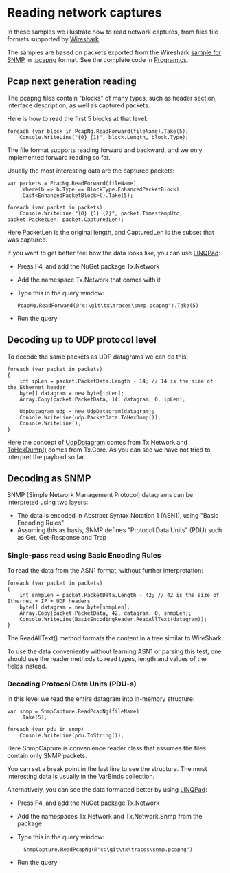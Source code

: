 # Reading network captures

In these samples we illustrate how to read network captures, from files file formats supported by [Wireshark](http://www.wireshark.org/).

The samples are based on packets exported from the Wireshark [sample for SNMP](https://wiki.wireshark.org/SampleCaptures#SNMP) in [.pcapng](https://www.winpcap.org/ntar/draft/PCAP-DumpFileFormat.html) format. See the complete code in [Program.cs](Program.cs).

## Pcap next generation reading
The pcapng files contain "blocks" of many types, such as header section, interface description, as well as captured packets. 

Here is how to read the first 5 blocks at that level:

    foreach (var block in PcapNg.ReadForward(fileName).Take(5))
        Console.WriteLine("{0} {1}", block.Length, block.Type);

The file format supports reading forward and backward, and we only implemented forward reading so far.

Usually the most interesting data are the captured packets:

    var packets = PcapNg.ReadForward(fileName)
        .Where(b => b.Type == BlockType.EnhancedPacketBlock)
        .Cast<EnhancedPacketBlock>().Take(5);

    foreach (var packet in packets)
        Console.WriteLine("{0} {1} {2}", packet.TimestampUtc, packet.PacketLen, packet.CapturedLen);

Here PacketLen is the original length, and CapturedLen is the subset that was captured.

If you want to get better feel how the data looks like, you can use [LINQPad](http://linqpad.net):
- Press F4, and add the NuGet package Tx.Network
- Add the namespace Tx.Network that comes with it
- Type this in the query window:

	  PcapNg.ReadForward(@"c:\git\tx\traces\snmp.pcapng").Take(5)

- Run the query

## Decoding up to UDP protocol level
To decode the same packets as UDP datagrams we can do this:

    foreach (var packet in packets)
    {
        int ipLen = packet.PacketData.Length - 14; // 14 is the size of the Ethernet header
        byte[] datagram = new byte[ipLen];
        Array.Copy(packet.PacketData, 14, datagram, 0, ipLen);

        UdpDatagram udp = new UdpDatagram(datagram);
        Console.WriteLine(udp.PacketData.ToHexDump());
        Console.WriteLine();
    }

Here the concept of [UdpDatagram](../../../Source/Tx.Network/UDP.cs) comes from Tx.Network and [ToHexDump()](../../../Source/Tx.Core/ByteArrayExtensions.cs) comes from Tx.Core. As you can see we have not tried to interpret the payload so far.

## Decoding as SNMP

SNMP (Simple Network Management Protocol) datagrams can be interpreted using two layers:
- The data is encoded in Abstract Syntax Notation 1 (ASN1), using "Basic Encoding Rules"
- Assuming this as basis, SNMP defines "Protocol Data Units" (PDU) such as Get, Get-Response and Trap

### Single-pass read using Basic Encoding Rules

To read the data from the ASN1 format, without further interpretation:

    foreach (var packet in packets)
    {
        int snmpLen = packet.PacketData.Length - 42; // 42 is the size of Ethernet + IP + UDP headers
        byte[] datagram = new byte[snmpLen];
        Array.Copy(packet.PacketData, 42, datagram, 0, snmpLen);
        Console.WriteLine(BasicEncodingReader.ReadAllText(datagram));
    }
 
The ReadAllText() method formats the content in a tree similar to WireShark. 

To use the data conveniently without learning ASN1 or parsing this test, one should use the reader methods to read types, length and values of the fields instead.

### Decoding Protocol Data Units (PDU-s)

In this level we read the entire datagram into in-memory structure:

    var snmp = SnmpCapture.ReadPcapNg(fileName)
        .Take(5);

    foreach (var pdu in snmp)
        Console.WriteLine(pdu.ToString());

Here SnmpCapture is convenience reader class that assumes the files contain only SNMP packets. 

You can set a break point in the last line to see the structure. The most interesting data is usually in the VarBinds collection. 

Alternatively, you can see the data formatted better by using [LINQPad](http://linqpad.net):
- Press F4, and add the NuGet package Tx.Network
- Add the namespaces Tx.Network and Tx.Network.Snmp from the package
- Type this in the query window:

		SnmpCapture.ReadPcapNg(@"c:\git\tx\traces\snmp.pcapng")

- Run the query